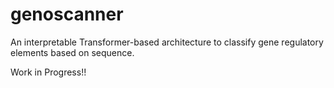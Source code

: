 # genoscanner
An interpretable Transformer-based architecture to classify gene regulatory elements based on sequence. 

Work in Progress!!
